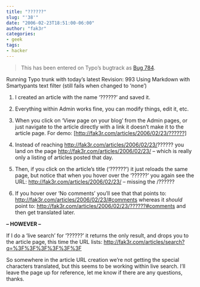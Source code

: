 ```yaml
---
title: "??????"
slug: "'38'"
date: "2006-02-23T18:51:00-06:00"
author: "fak3r"
categories:
- geek
tags:
- hacker
---
```


> This has been entered on Typo’s bugtrack as [Bug 784](http://www.typosphere.org/trac/ticket/784).


Running Typo trunk with today’s latest Revision: 993
Using Markdown with Smartypants text filter (still fails when changed to ‘none’)



	
  1. I created an article with the name ‘??????’ and saved it.

	
  2. Everything within Admin works fine, you can modify things, edit it, etc.

	
  3. When you click on ‘View page on your blog’ from the Admin pages, or just navigate to the article directly with a link it doesn’t make it to the article page.  For demo:
[http://fak3r.com/articles/2006/02/23/??????]

	
  4. Instead of reaching http://fak3r.com/articles/2006/02/23/?????? you land on the page http://fak3r.com/articles/2006/02/23/ – which is really only a listing of articles posted that day.

	
  5. Then, if you click on the article’s title (‘??????’) it just reloads the same page, but notice that when you hover over the ‘??????’ you again see the URL: http://fak3r.com/articles/2006/02/23/ – missing the /??????

	
  6. If you hover over ‘No comments’ you’ll see that that points to:
http://fak3r.com/articles/2006/02/23/#comments
whereas it _should_ point to:
http://fak3r.com/articles/2006/02/23/??????#comments
and then get translated later.


**– HOWEVER –**

If I do a ‘live search’ for ‘??????’ it returns the only result, and drops you to the article page, this time the URL lists:
http://fak3r.com/articles/search?q=%3F%3F%3F%3F%3F%3F

So somewhere in the article URL creation we’re not getting the special characters translated, but this seems to be working within live search.  I’ll leave the page up for reference, let me know if there are any questions, thanks.
